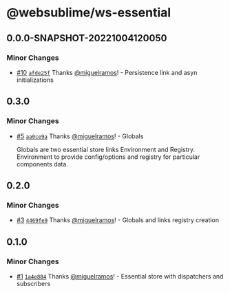 # @websublime/ws-essential

## 0.0.0-SNAPSHOT-20221004120050

### Minor Changes

- [#10](https://github.com/websublime/sublime-sdk/pull/10) [`afde25f`](https://github.com/websublime/sublime-sdk/commit/afde25f38c15e4cefcda74203b52f2c49234abde) Thanks [@miguelramos](https://github.com/miguelramos)! - Persistence link and asyn initializations

## 0.3.0

### Minor Changes

- [#5](https://github.com/websublime/sublime-sdk/pull/5) [`aa0ce9a`](https://github.com/websublime/sublime-sdk/commit/aa0ce9a3a533a3a23e76ad156ce615ffae9b249f) Thanks [@miguelramos](https://github.com/miguelramos)! - Globals

  Globals are two essential store links Environment and Registry. Environment to provide config/options and registry for particular components data.

## 0.2.0

### Minor Changes

- [#3](https://github.com/websublime/sublime-sdk/pull/3) [`4469fe9`](https://github.com/websublime/sublime-sdk/commit/4469fe94ae97a40105fb3e913e630a731876056f) Thanks [@miguelramos](https://github.com/miguelramos)! - Globals and links registry creation

## 0.1.0

### Minor Changes

- [#1](https://github.com/websublime/sublime-sdk/pull/1) [`1a4e884`](https://github.com/websublime/sublime-sdk/commit/1a4e884656bdee9d8afe6819dbd3de2e3b535acb) Thanks [@miguelramos](https://github.com/miguelramos)! - Essential store with dispatchers and subscribers
